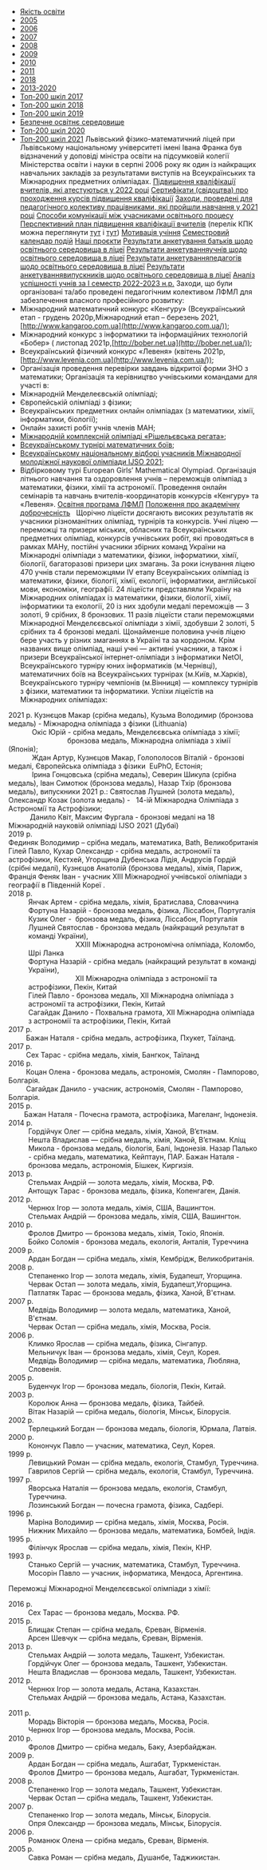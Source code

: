 - [Якість освіти](/якість-освіти/)
- [2005](/якість-освіти/2005/)
- [2006](/якість-освіти/2006/)
- [2007](/якість-освіти/2007/)
- [2008](/якість-освіти/2008/)
- [2009](/якість-освіти/2009/)
- [2010](/якість-освіти/2010/)
- [2011](/якість-освіти/2011/)
- [2018](/якість-освіти/2018/)
- [2013-2020](/якість-освіти/2013-2020/)
- [Топ-200 шкіл 2017](/якість-освіти/топ-200-шкіл-2017/)
- [Топ-200 шкіл 2018](/якість-освіти/топ-200-шкіл-2018/)
- [Топ-200 шкіл 2019](/якість-освіти/топ-200-шкіл-2019/)
- [Безпечне освітнє середовище](/якість-освіти/безпечне-освітнє-середовище/)
- [Топ-200 шкіл 2020](/якість-освіти/топ-200-шкіл-2020/)
- [Топ-200 шкіл 2021](/якість-освіти/топ-200-шкіл-2021/)
Львівський фізико-математичний ліцей при Львівському національному університеті імені Івана Франка був відзначений у доповіді міністра освіти на підсумковій колегії Міністерства освіти і науки в серпні 2006 року як один із найкращих навчальних закладів за результатами виступів на Всеукраїнських та Міжнародних предметних олімпіадах.
[Підвищення кваліфікації вчителів, які атестуються у 2022 році](/files/якість-освіти/атестація-і-курси.docx)
[Сертифікати (свідоцтва) про проходження курсів підвищення кваліфікації](/files/якість-освіти/сертифікати-свідоцтва-про-проходження-курсів-підвищення-кваліфікації.xlsx)
[Заходи, проведені для педагогічного колективу працівниками, які пройшли навчання у 2021 році](/files/якість-освіти/мо-доповіді.docx)
[Способи комунікації між учасниками освітнього процесу](/files/якість-освіти/наказ-способи-комунікації.pdf)
[Перспективний план підвищення кваліфікації вчителів](/files/якість-освіти/лист-замовлення-на-кпк-у-2022-році.docx) (перелік КПК можна переглянути [тут](/files/якість-освіти/перелік-кпк-при-лоіппо-на-2022-рік-ззсо.docx) і [тут](/files/якість-освіти/перелік-кпк-цпрпп-на-2022-р.docx))
[Мотивація учіння](/files/якість-освіти/мотивація-учіння-порівняння.docx)
[Семестровий календар подій](/files/якість-освіти/план-вих-іі-сем.docx)
[Наші проєкти](/files/якість-освіти/наші-проєкти.pdf)
[Результати анкетування батьків щодо освітнього середовища в ліцеї](/files/якість-освіти/анкета-батьки.pdf)
[Результати анкетуванняучнів щодо освітнього середовища в ліцеї](/files/якість-освіти/результати-анкетування-учнів.pdf)
[Результати анкетуванняпедагогів щодо освітнього середовища в ліцеї](/files/якість-освіти/результати-вчителі.pdf)
[Результати анкетуваннявипускників щодо освітнього середовища в ліцеї](/files/якість-освіти/анкета-випускників.pdf)
[Аналіз успішності учнів за І семестр 2022-2023 н.р.](/files/якість-освіти/аналіз-успішності-1-семестр-22-23-р.pdf)
Заходи, що були організовані та/або проведені педагогічним колективом ЛФМЛ для забезпечення власного професійного розвитку:
- Міжнародний математичний конкурс «Кенгуру» (Всеукраїнський етап - грудень 2020р,Міжнародний етап – березень 2021, [http://www.kangaroo.com.ua](http://www.kangaroo.com.ua/));
- Міжнародний конкурс з інформатики та інформаційних технологій «Бобер» ( листопад 2021р,[http://bober.net.ua](http://bober.net.ua/));
- Всеукраїнський фізичний конкурс «Левеня» (квітень 2021р,[http://www.levenia.com.ua](http://www.levenia.com.ua/));
- Організація проведення перевірки завдань відкритої форми ЗНО з математики;
Організація та керівництво учнівськими командами для участі в:
- Міжнародній Менделеєвській олімпіаді;
- Європейській олімпіаді з фізики;
- Всеукраїнських предметних онлайн олімпіадах (з математики, хімії, інформатики, біології);
- Онлайн захисті робіт учнів членів МАН;
- [Міжнародній комплексній олімпіаді «Рішельєвська регата»](/%D0%BD%D0%BE%D0%B2%D0%B8%D0%BD%D0%B8/%D0%B2%D1%96%D1%82%D0%B0%D1%94%D0%BC%D0%BE-%D0%BB%D1%96%D1%86%D0%B5%D1%97%D1%81%D1%82%D1%96%D0%B2-%D0%B7-%D1%83%D1%81%D0%BF%D1%96%D1%88%D0%BD%D0%B8%D0%BC-%D0%B2%D0%B8%D1%81%D1%82%D1%83%D0%BF%D0%BE%D0%BC-%D0%BD%D0%B0-%D1%80%D1%96%D1%88%D0%B5%D0%BB%D1%8C%D1%94%D0%B2%D1%81%D1%8C%D0%BA%D1%96%D0%B9-%D1%80%D0%B5%D0%B3%D0%B0%D1%82%D1%96/);
- [Всеукраїнському турнірі математичних боїв](/%D0%BD%D0%BE%D0%B2%D0%B8%D0%BD%D0%B8/%D0%B2%D1%96%D1%82%D0%B0%D1%94%D0%BC%D0%BE-%D1%83%D1%87%D0%B0%D1%81%D0%BD%D0%B8%D0%BA%D1%96%D0%B2-xv-%D0%B2%D1%81%D0%B5%D1%83%D0%BA%D1%80%D0%B0%D1%97%D0%BD%D1%81%D1%8C%D0%BA%D0%BE%D0%B3%D0%BE-%D1%82%D1%83%D1%80%D0%BD%D1%96%D1%80%D1%83-%D0%BC%D0%B0%D1%82%D0%B5%D0%BC%D0%B0%D1%82%D0%B8%D1%87%D0%BD%D0%B8%D1%85-%D0%B1%D0%BE%D1%97%D0%B2-%D1%96%D0%BC%D0%B5%D0%BD%D1%96-%D0%B0%D0%BA%D0%B0%D0%B4%D0%B5%D0%BC%D1%96%D0%BA%D0%B0-%D1%96%D1%96%D0%BB%D1%8F%D1%88%D0%BA%D0%B0/);
- [Всеукраїнському національному відборі учасників Міжнародної молодіжної наукової олімпіади IJSO 2021](/%D0%BD%D0%BE%D0%B2%D0%B8%D0%BD%D0%B8/%D0%B2%D1%96%D1%82%D0%B0%D1%94%D0%BC%D0%BE-%D0%BB%D1%96%D1%86%D0%B5%D1%97%D1%81%D1%82%D1%96%D0%B2-%D0%B7-%D1%83%D1%81%D0%BF%D1%96%D1%88%D0%BD%D0%B8%D0%BC-%D0%BF%D1%80%D0%BE%D1%85%D0%BE%D0%B4%D0%B6%D0%B5%D0%BD%D0%BD%D1%8F%D0%BC-%D0%B2%D1%96%D0%B4%D0%B1%D0%BE%D1%80%D1%96%D0%B2-%D0%BD%D0%B0-%D0%BC%D1%96%D0%B6%D0%BD%D0%B0%D1%80%D0%BE%D0%B4%D0%BD%D1%96-%D0%BE%D0%BB%D1%96%D0%BC%D0%BF%D1%96%D0%B0%D0%B4%D0%B8/);
- Відбірковому турі European Girls’ Mathematical Olympiad.
Організація літнього навчання та оздоровлення учнів – переможців олімпіад з математики, фізики, хімії та астрономії.
Проведення онлайн семінарів та навчань вчителів-координаторів конкурсів «Кенгуру» та «Левеня».
[Освітня програма ЛФМЛ](/files/якість-освіти/освітня-програма.pdf)
[Положення про академічну доброчесність](/files/якість-освіти/академічна-доброчесність.pdf)
 
Щорічно ліцеїсти досягають високих результатів як учасники різноманітних олімпіад, турнірів та конкурсів. Учні ліцею — переможці та призери міських, обласних та Всеукраїнських предметних олімпіад, конкурсів учнівських робіт, які проводяться в рамках МАНу, постійні учасники збірних команд України на Міжнародні олімпіади з математики, фізики, інформатики, хімії, біології, багаторазові призери цих змагань.
За роки існування ліцею 470 учнів стали переможцями IV етапу Всеукраїнських олімпіад із математики, фізики, біології, хімії, екології, інформатики, англійської мови, економіки, географії.
24 ліцеїсти представляли Україну на Міжнародних олімпіадах із математики, фізики, біології, хімії, інформатики та екології, 20 із них здобули медалі переможців — 3 золоті, 9 срібних, 8 бронзових.
11 разів ліцеїсти стали переможцями Міжнародної Менделєєвської олімпіади з хімії, здобувши 2 золоті, 5 срібних та 4 бронзові медалі.
Щонайменше половина учнів ліцею бере участь у різних змаганнях в Україні та за кордоном. Крім названих вище олімпіад, наші учні — активні учасники, а також і призери Всеукраїнської інтернет-олімпіади з інформатики NetOI, Всеукраїнського турніру юних інформатиків (м.Чернівці), математичних боїв на Всеукраїнських турнірах (м.Київ, м.Харків), Всеукраїнського турніру чемпіонів (м.Вінниця) — комплексу турнірів з фізики, математики та інформатики.
Успіхи ліцеїстів на Міжнародних олімпіадах:
<dl>
<dt>2021 р. Кузнєцов Макар (срібна медаль), Кузьма Володимир (бронзова медаль) - Міжнародна олімпіада з фізики (Lithuania)</dt>
<dt>            Окіс Юрій - срібна медаль, Менделєєвська олімпіада з хімії; </dt>
<dt>                              бронзова медаль, Міжнародна олімпіада з хімії (Японія);</dt>
<dt>            Ждан Артур, Кузнєцов Макар, Голополосов Віталій - бронзові медалі, Європейська олімпіада з фізики  EuPhO, Естонія;</dt>
<dt>            Ірина Гонцовська (срібна медаль), Северин Шикула (срібна медаль), Іван Симотюк (бронзова медаль), Назар Тхір (бронзова медаль), випускники 2021 р.: Святослав Лушней (золота медаль), Олександр Козак (золота медаль) -   14-ій Міжнародна Олімпіада з Астрономії та Астрофізики;</dt>
<dt>           Данило Квіт, Максим Фургала - бронзові медалі на 18 Міжнародній науковій олімпіаді IJSO 2021 (Дубаї)
</dt>
<dt>2019 р.</dt>
<dt>
Фединяк Володимир – срібна медаль, математика, Bath, Великобританія
Гілей Павло, Кухар Олександр - срібна медаль, астрономії та астрофізики, Кестхей, Угорщина
Дубенська Лідія, Андрусів Гордій (срібні медалі), Кузнєцов Анатолій (бронзова медаль), хімія, Париж, Франція
Феняк Іван - учасник XIII Міжнародної учнівської олімпіади з географії в Південній Кореї .
</dt>
<dt>2018 р.</dt>
<dd>Янчак Артем - срібна медаль, хімія, Братислава, Словаччина</dd>
<dd>Фортуна Назарій - бронзова медаль, фізика, Ліссабон, Португалія</dd>
<dd>Кузик Олег -  бронзова медаль, фізика, Ліссабон, Португалія</dd>
<dd>Лушней Святослав - бронзова медаль (найкращий результат в команді України), </dd>
<dd>                        ХХІІІ Міжнародна астрономічна олімпіада, Коломбо, Шрі Ланка</dd>
<dd>Фортуна Назарій - срібна медаль (найкращий результат в команді України),</dd>
<dd>                        ХІІ Міжнародна олімпіада з астрономії та астрофізики, Пекін, Китай</dd>
<dd>Гілей Павло - бронзова медаль, ХІІ Міжнародна олімпіада з астрономії та астрофізики, Пекін, Китай</dd>
<dd>Сагайдак Данило - Похвальна грамота, ХІІ Міжнародна олімпіада з астрономії та астрофізики, Пекін, Китай</dd>
<dt>2017 р.</dt>
<dt>         Бажан Наталя - срібна медаль, астрофізика, Пхукет, Таїланд.</dt>
<dt>2017 р.</dt>
<dt>         Сех Тарас - срібна медаль, хімія, Бангкок, Таїланд</dt>
<dt>2016 р. </dt>
<dt>         Коцан Олена - бронзова медаль, астрономія, Смолян - Пампорово, Болгарія.</dt>
<dt>         Сагайдак Данило - учасник, астрономія, Смолян - Пампорово, Болгарія.</dt>
<dt>2015 р.</dt>
<dt>        Бажан Наталя - Почесна грамота, астрофізика, Магеланг, Індонезія.</dt>
<dt>2014 р.</dt>
<dd>Гордійчук Олег — срібна медаль, хімія, Ханой, В’єтнам.</dd>
<dd>
Нешта Владислав — срібна медаль, хімія, Ханой, В’єтнам.
Кліщ Микола - бронзова медаль, біологія, Балі, Індонезія.
Назар Палько - срібна медаль, математика, Кейптаун, ПАР.
Бажан Наталя - бронзова медаль, астрономія, Бішкек, Киргизія.
</dd>
<dt>2013 р.</dt>
<dt>          Стельмах Андрій — золота медаль, хімія, Москва, РФ.</dt>
<dt>          Антощук Тарас - бронзова медаль, фізика, Копенгаген, Данія.</dt>
<dt>2012 р.</dt>
<dt>          Чернюх Ігор — золота медаль, хімія, США, Вашингтон.</dt>
<dt>          Стельмах Андрій — бронзова медаль, хімія, США, Вашингтон.</dt>
<dt>2010 р.</dt>
<dt>          Фролов Дмитро — бронзова медаль, хімія, Токіо, Японія.</dt>
<dt>          Бойко Соломія - бронзова медаль, екологія, Анталія, Туреччина</dt>
<dt>2009 р.</dt>
<dd>Ардан Богдан — срібна медаль, хімія, Кембрідж, Великобританія.</dd>
<dt>2008 р.</dt>
<dd>Степаненко Ігор — золота медаль, хімія, Будапешт, Угорщина.</dd>
<dd>Червак Остап — золота медаль, хімія, Будапешт,Угорщина.</dd>
<dd>Патлатяк Тарас — бронзова медаль, фізика, Ханой, В'єтнам.</dd>
<dt>2007 р.</dt>
<dd>Медвідь Володимир — золота медаль, математика, Ханой, В'єтнам.</dd>
<dd>Червак Остап — срібна медаль, хімія, Москва, Росія.</dd>
<dt>2006 р.</dt>
<dd>Климко Ярослав — срібна медаль, фізика, Сінгапур.</dd>
<dd>Мельничук Іван — бронзова медаль, хімія, Сеул, Корея.</dd>
<dd>Медвідь Володимир — срібна медаль, математика, Любляна, Словенія.</dd>
<dt>2005 р.</dt>
<dd>Буденчук Ігор — бронзова медаль, біологія, Пекін, Китай.</dd>
<dt>2003 р.</dt>
<dd>Королюк Анна — бронзова медаль, фізика, Тайбей.</dd>
<dd>Вітак Назарій — срібна медаль, біологія, Мінськ, Білорусія.</dd>
<dt>2002 р.</dt>
<dd>Терлецький Богдан — бронзова медаль, біологія, Юрмала, Латвія.</dd>
<dt>2000 р.</dt>
<dd>Конончук Павло — учасник, математика, Сеул, Корея.</dd>
<dt>1999 р.</dt>
<dd>Левицький Роман — срібна медаль, екологія, Cтамбул, Туреччина.</dd>
<dd>Гаврилов Сергій — срібна медаль, екологія, Cтамбул, Туреччина.</dd>
<dt>1997 р.</dt>
<dd>Яворська Наталія — бронзова медаль, екологія, Cтамбул, Туреччина.</dd>
<dd>Лозинський Богдан — почесна грамота, фізика, Садбері.</dd>
<dt>1996 р.</dt>
<dd>Маріна Володимир — срібна медаль, хімія, Москва, Росія.</dd>
<dd>Нижник Михайло — бронзова медаль, математика, Бомбей, Індія.</dd>
<dt>1995 р.</dt>
<dd>Філінчук Ярослав — срібна медаль, хімія, Пекін, КНР.</dd>
<dt>1993 р.</dt>
<dd>Станько Сергій — учасник, математика, Cтамбул, Туреччина.</dd>
<dd>Мосорін Павло — учасник, інформатика, Мендоса, Аргентина.</dd>
</dl>
Переможці Міжнародної Менделєєвської олімпіади з хімії:
<dl>
<dt>2016 р.</dt>
<dt>          Сех Тарас — бронзова медаль, Москва. РФ.</dt>
<dt>2015 р.</dt>
<dt>          Блищак Степан — срібна медаль, Єреван, Вірменія.</dt>
<dt>          Арсен Шевчук — срібна медаль, Єреван, Вірменія.</dt>
<dt>2013 р.</dt>
<dt>          Стельмах Андрій — золота медаль, Ташкент, Узбекистан.</dt>
<dt>          Гордійчук Олег — бронзова медаль, Ташкент, Узбекистан.</dt>
<dt>          Нешта Владислав — бронзова медаль, Ташкент, Узбекистан.</dt>
<dt>2012 р.</dt>
<dt>          Чернюх Ігор — золота медаль, Астана, Казахстан.</dt>
<dt>          Стельмах Андрій — бронзова медаль, Астана, Казахстан.</dt>
</dl>
<dl>
<dt></dt>
<dt>2011 р.</dt>
<dd>Морадь Вікторія — бронзова медаль, Москва, Росія.</dd>
<dd>Чернюх Ігор — бронзова медаль, Москва, Росія.</dd>
<dt>2010 р.</dt>
<dd>Фролов Дмитро — срібна медаль, Баку, Азербайджан.</dd>
<dt>2009 р.</dt>
<dd>Ардан Богдан — срібна медаль, Ашгабат, Туркменістан.</dd>
<dd>Фролов Дмитро — бронзова медаль, Ашгабат, Туркменістан.</dd>
<dt>2008 р.</dt>
<dd>Степаненко Ігор — золота медаль, Ташкент, Узбекистан.</dd>
<dd>Червак Остап — срібна медаль, Ташкент, Узбекистан.</dd>
<dt>2007 р.</dt>
<dd>Степаненко Ігор — золота медаль, Мінськ, Білорусія.</dd>
<dd>Опря Олександр — бронзова медаль, Мінськ, Білорусія.</dd>
<dt>2006 р.</dt>
<dd>Романюк Олена — срібна медаль, Єреван, Вірменія.</dd>
<dt>2005 р.</dt>
<dd>Савка Роман — срібна медаль, Душанбе, Таджикистан.</dd>
</dl>
